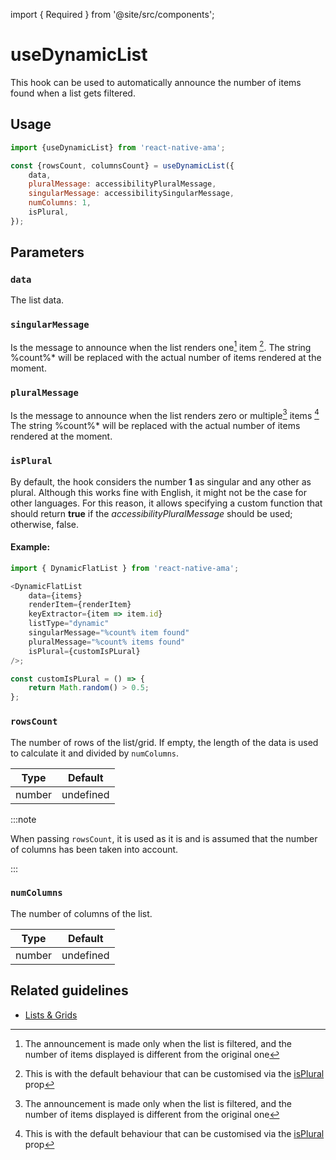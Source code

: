 import { Required } from '@site/src/components';

# useDynamicList

This hook can be used to automatically announce the number of items found when a list gets filtered.

## Usage

```jsx
import {useDynamicList} from 'react-native-ama';

const {rowsCount, columnsCount} = useDynamicList({
    data,
    pluralMessage: accessibilityPluralMessage,
    singularMessage: accessibilitySingularMessage,
    numColumns: 1,
    isPlural,
});
```

## Parameters

### <Required /> `data`

The list data.

### <Required /> `singularMessage`
 
Is the message to announce when the list renders one[^1] item [^2].
The string %count%\* will be replaced with the actual number of items rendered at the moment.

### <Required /> `pluralMessage`

Is the message to announce when the list renders zero or multiple[^1] items [^2]
The string %count%\* will be replaced with the actual number of items rendered at the moment.

### `isPlural`

By default, the hook considers the number **1** as singular and any other as plural. Although this works fine with English, it might not be the case for other languages.
For this reason, it allows specifying a custom function that should return **true** if the _accessibilityPluralMessage_ should be used; otherwise, false.


#### Example:

```js
import { DynamicFlatList } from 'react-native-ama';

<DynamicFlatList
    data={items}
    renderItem={renderItem}
    keyExtractor={item => item.id}
    listType="dynamic"
    singularMessage="%count% item found"
    pluralMessage="%count% items found"
    isPlural={customIsPLural}
/>;

const customIsPLural = () => {
    return Math.random() > 0.5;
};
```

### `rowsCount`

The number of rows of the list/grid. If empty, the length of the data is used to calculate it and divided by `numColumns`.

| Type    | Default   |
| ------- | --------- |
| number | undefined |

:::note

When passing `rowsCount`, it is used as it is and is assumed that the number of columns has been taken into account.

:::

### `numColumns`

The number of columns of the list.

| Type    | Default   |
| ------- | --------- |
| number | undefined |

## Related guidelines

- [Lists & Grids](../guidelines/lists-grids)

[^1]: The announcement is made only when the list is filtered, and the number of items displayed is different from the original one
[^2]: This is with the default behaviour that can be customised via the [isPlural](#isplural) prop

